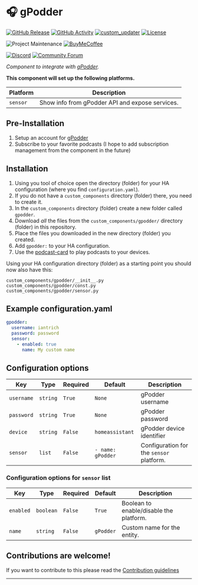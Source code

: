 # 🎧 gPodder

[![GitHub Release][releases-shield]][releases]
[![GitHub Activity][commits-shield]][commits]
[![custom_updater][customupdaterbadge]][customupdater]
[![License][license-shield]](LICENSE.md)

![Project Maintenance][maintenance-shield]
[![BuyMeCoffee][buymecoffeebadge]][buymecoffee]

[![Discord][discord-shield]][discord]
[![Community Forum][forum-shield]][forum]

_Component to integrate with [gPodder][gpodder]._

**This component will set up the following platforms.**

Platform | Description
-- | --
`sensor` | Show info from gPodder API and expose services.

## Pre-Installation
1. Setup an account for [gPodder][gpodder]
2. Subscribe to your favorite podcasts (I hope to add subscription management from the component in the future)

## Installation

1. Using you tool of choice open the directory (folder) for your HA configuration (where you find `configuration.yaml`).
2. If you do not have a `custom_components` directory (folder) there, you need to create it.
3. In the `custom_components` directory (folder) create a new folder called `gpodder`.
4. Download _all_ the files from the `custom_components/gpodder/` directory (folder) in this repository.
5. Place the files you downloaded in the new directory (folder) you created.
6. Add `gpodder:` to your HA configuration.
7. Use the [podcast-card](https://github.com/custom-cards/podcast-card) to play podcasts to your devices.

Using your HA configuration directory (folder) as a starting point you should now also have this:

```text
custom_components/gpodder/__init__.py
custom_components/gpodder/const.py
custom_components/gpodder/sensor.py
```

## Example configuration.yaml

```yaml
gpodder:
  username: iantrich
  password: password
  sensor:
    - enabled: true
      name: My custom name
```

## Configuration options

Key | Type | Required | Default | Description
-- | -- | -- | -- | --
`username` | `string` | `True` | `None` | gPodder username
`password` | `string` | `True` | `None` | gPodder password
`device` | `string` | `False` | `homeassistant` | gPodder device identifier
`sensor` | `list` | `False` | `- name: gPodder` | Configuration for the `sensor` platform.

### Configuration options for `sensor` list

Key | Type | Required | Default | Description
-- | -- | -- | -- | --
`enabled` | `boolean` | `False` | `True` | Boolean to enable/disable the platform.
`name` | `string` | `False` | `gPodder` | Custom name for the entity.

## Contributions are welcome!

If you want to contribute to this please read the [Contribution guidelines](CONTRIBUTING.md)

***

[buymecoffee]: https://www.buymeacoffee.com/iantrich
[buymecoffeebadge]: https://img.shields.io/badge/buy%20me%20a%20coffee-donate-blue.svg?style=for-the-badge
[commits-shield]: https://img.shields.io/github/commit-activity/y/custom-components/gpodder.svg?style=for-the-badge
[commits]: https://github.com/custom-components/gpodder/commits/master
[customupdater]: https://github.com/custom-components/custom_updater
[customupdaterbadge]: https://img.shields.io/badge/custom__updater-true-success.svg?style=for-the-badge
[discord]: https://discord.gg/Qa5fW2R
[discord-shield]: https://img.shields.io/discord/330944238910963714.svg?style=for-the-badge
[forum-shield]: https://img.shields.io/badge/community-forum-brightgreen.svg?style=for-the-badge
[forum]: https://community.home-assistant.io
[gpodder]: https://gpodder.net/
[license-shield]: https://img.shields.io/github/license/custom-components/gpodder.svg?style=for-the-badge
[maintenance-shield]: https://img.shields.io/badge/maintainer-Ian%20Richardson%20%40iantrich-blue.svg?style=for-the-badge
[releases-shield]: https://img.shields.io/github/release/custom-components/gpodder.svg?style=for-the-badge
[releases]: https://github.com/custom-components/gpodder/releases
